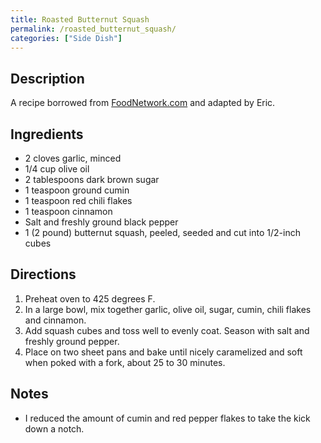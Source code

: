 ```yaml
---
title: Roasted Butternut Squash
permalink: /roasted_butternut_squash/
categories: ["Side Dish"]
---
```


Description
-----------

A recipe borrowed from [FoodNetwork.com](http://www.foodnetwork.com/recipes/sunny-anderson/roasted-squash-toss-recipe/index.html) and adapted by Eric.

Ingredients
-----------

-   2 cloves garlic, minced
-   1/4 cup olive oil
-   2 tablespoons dark brown sugar
-   1 teaspoon ground cumin
-   1 teaspoon red chili flakes
-   1 teaspoon cinnamon
-   Salt and freshly ground black pepper
-   1 (2 pound) butternut squash, peeled, seeded and cut into 1/2-inch cubes

Directions
----------

1.  Preheat oven to 425 degrees F.
2.  In a large bowl, mix together garlic, olive oil, sugar, cumin, chili flakes and cinnamon.
3.  Add squash cubes and toss well to evenly coat. Season with salt and freshly ground pepper.
4.  Place on two sheet pans and bake until nicely caramelized and soft when poked with a fork, about 25 to 30 minutes.

Notes
-----

-   I reduced the amount of cumin and red pepper flakes to take the kick down a notch.

